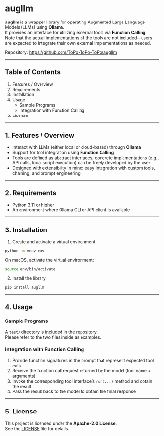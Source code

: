 # augllm

**augllm** is a wrapper library for operating Augmented Large Language Models (LLMs) using **Ollama**.  
It provides an interface for utilizing external tools via **Function Calling**.  
Note that the actual implementations of the tools are not included—users are expected to integrate their own external implementations as needed.  

Repository:
https://github.com/ToPo-ToPo-ToPo/augllm  

---

## Table of Contents

1. Features / Overview  
2. Requirements  
3. Installation  
4. Usage  
   - Sample Programs  
   - Integration with Function Calling  
5. License  

---

## 1. Features / Overview

- Interact with LLMs (either local or cloud-based) through **Ollama**  
- Support for tool integration using **Function Calling**  
- Tools are defined as abstract interfaces; concrete implementations (e.g., API calls, local script execution) can be freely developed by the user  
- Designed with extensibility in mind: easy integration with custom tools, chaining, and prompt engineering  

---

## 2. Requirements

- Python 3.11 or higher  
- An environment where Ollama CLI or API client is available  

---

## 3. Installation

1. Create and activate a virtual environment  

```bash
python -m venv env
```

On macOS, activate the virtual environment:  

```bash
source env/bin/activate
```

2. Install the library  

```bash
pip install augllm
```

---

## 4. Usage

### Sample Programs
A `test/` directory is included in the repository.  
Please refer to the two files inside as examples.  

### Integration with Function Calling

1. Provide function signatures in the prompt that represent expected tool calls  
2. Receive the function call request returned by the model (tool name + arguments)  
3. Invoke the corresponding tool interface’s `run(...)` method and obtain the result  
4. Pass the result back to the model to obtain the final response  

---

## 5. License

This project is licensed under the **Apache-2.0 License**.  
See the [LICENSE](https://github.com/ToPo-ToPo-ToPo/augllm/blob/main/LICENSE) file for details.  
